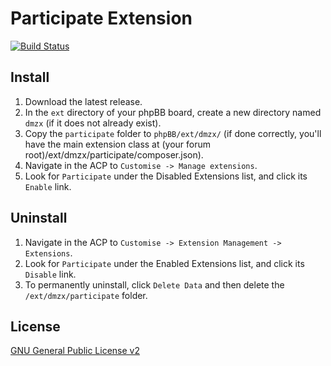 # Participate Extension

[![Build Status](https://travis-ci.org/dmzx/Participate.svg?branch=master)](https://travis-ci.org/dmzx/Participate)

## Install
1. Download the latest release.
2. In the `ext` directory of your phpBB board, create a new directory named `dmzx` (if it does not already exist).
3. Copy the `participate` folder to `phpBB/ext/dmzx/` (if done correctly, you'll have the main extension class at (your forum root)/ext/dmzx/participate/composer.json).
4. Navigate in the ACP to `Customise -> Manage extensions`.
5. Look for `Participate` under the Disabled Extensions list, and click its `Enable` link.

## Uninstall
1. Navigate in the ACP to `Customise -> Extension Management -> Extensions`.
2. Look for `Participate` under the Enabled Extensions list, and click its `Disable` link.
3. To permanently uninstall, click `Delete Data` and then delete the `/ext/dmzx/participate` folder.

## License

[GNU General Public License v2](http://opensource.org/licenses/GPL-2.0)
